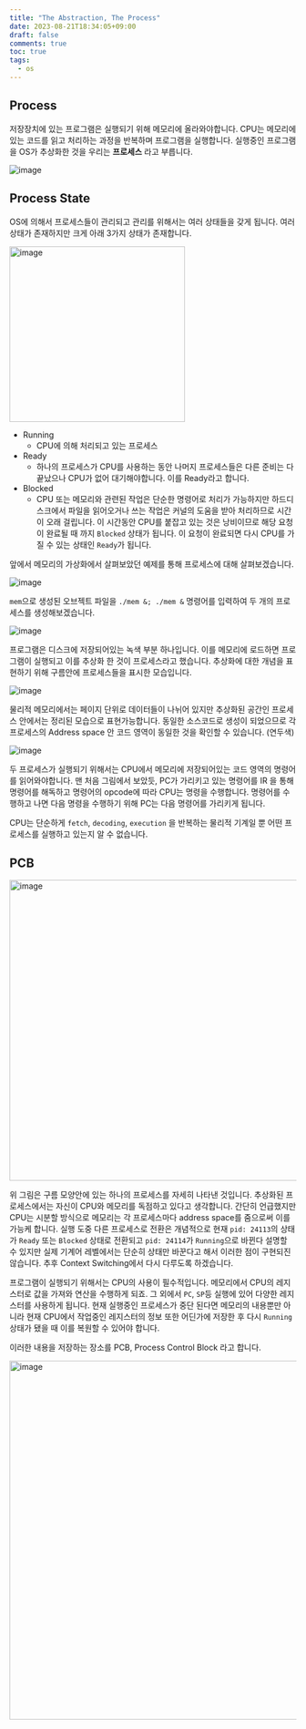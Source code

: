 ```yaml
---
title: "The Abstraction, The Process"
date: 2023-08-21T18:34:05+09:00
draft: false
comments: true
toc: true
tags:
  - os
---
```


## Process

저장장치에 있는 프로그램은 실행되기 위해 메모리에 올라와야합니다. CPU는 메모리에 있는 코드를 읽고 처리하는 과정을 반복하며 프로그램을 실행합니다.  실행중인 프로그램을 OS가 추상화한 것을 우리는 **프로세스** 라고 부릅니다. 

![image](https://github.com/devbelly/image-issue/assets/67682840/d8f38808-05c0-4978-a616-b87d2123808d)

## Process State

OS에 의해서 프로세스들이 관리되고 관리를 위해서는 여러 상태들을 갖게 됩니다. 여러 상태가 존재하지만 크게 아래 3가지 상태가 존재합니다. 

<img width="308" alt="image" src="https://github.com/devbelly/image-issue/assets/67682840/730ddf41-6091-424e-9435-23b09fe4b6e5">

- Running
	- CPU에 의해 처리되고 있는 프로세스
- Ready
	- 하나의 프로세스가 CPU를 사용하는 동안 나머지 프로세스들은 다른 준비는 다 끝났으나  CPU가 없어 대기해야합니다. 이를 Ready라고 합니다.
- Blocked
	- CPU 또는 메모리와 관련된 작업은 단순한 명령어로 처리가 가능하지만 하드디스크에서 파일을 읽어오거나 쓰는 작업은 커널의 도움을 받아 처리하므로 시간이 오래 걸립니다. 이 시간동안 CPU를 붙잡고 있는 것은 낭비이므로 해당 요청이 완료될 때 까지 `Blocked` 상태가 됩니다. 이 요청이 완료되면 다시 CPU를 가질 수 있는 상태인 `Ready`가 됩니다.

앞에서 메모리의 가상화에서 살펴보았던 예제를 통해 프로세스에 대해 살펴보겠습니다.

![image](https://github.com/devbelly/image-issue/assets/67682840/3d01fe4a-5322-44b7-8a89-7483825dcc93)

`mem`으로 생성된 오브젝트 파일을 `./mem &; ./mem &` 명령어를 입력하여 두 개의 프로세스를 생성해보겠습니다.

![image](https://github.com/devbelly/image-issue/assets/67682840/ed3835af-7929-45db-b3cf-46e42ae4c2de)

프로그램은 디스크에 저장되어있는 녹색 부분 하나입니다. 이를 메모리에 로드하면 프로그램이 실행되고 이를 추상화 한 것이 프로세스라고 했습니다. 추상화에 대한 개념을 표현하기 위해 구름안에 프로세스들을 표시한 모습입니다.

![image](https://github.com/devbelly/image-issue/assets/67682840/45c623ba-c7ec-473a-a44b-4d198114af72)

물리적 메모리에서는 페이지 단위로 데이터들이 나뉘어 있지만 추상화된 공간인 프로세스 안에서는 정리된 모습으로 표현가능합니다. 동일한 소스코드로 생성이 되었으므로 각 프로세스의 Address space 안 코드 영역이 동일한 것을 확인할 수 있습니다. (연두색)

![image](https://github.com/devbelly/image-issue/assets/67682840/75194282-d64d-46b6-87eb-7d99987c7061)

두 프로세스가 실행되기 위해서는 CPU에서 메모리에 저장되어있는 코드 영역의 명령어를 읽어와야합니다. 맨 처음 그림에서 보았듯, PC가 가리키고 있는 명령어를 IR 을 통해 명령어를 해독하고 명령어의 opcode에 따라 CPU는 명령을 수행합니다. 명령어를 수행하고 나면 다음 명령을 수행하기 위해 PC는 다음 명령어를 가리키게 됩니다.

CPU는 단순하게 `fetch`, `decoding`, `execution` 을 반복하는 물리적 기계일 뿐 어떤 프로세스를 실행하고 있는지 알 수 없습니다. 

## PCB

<img width="528" alt="image" src="https://github.com/devbelly/image-issue/assets/67682840/f708b6b0-cc53-44b8-9608-a376fd298b9d">

위 그림은 구름 모양안에 있는 하나의 프로세스를 자세히 나타낸 것입니다. 추상화된 프로세스에서는 자신이 CPU와 메모리를 독점하고 있다고 생각합니다. 간단히 언급했지만 CPU는 시분할 방식으로 메모리는 각 프로세스마다 address space를 줌으로써 이를 가능케 합니다. 실행 도중 다른 프로세스로 전환은 개념적으로 현재 `pid: 24113`의 상태가 `Ready` 또는 `Blocked` 상태로 전환되고 `pid: 24114`가 `Running`으로 바뀐다 설명할 수 있지만 실제 기계어 레벨에서는  단순히 상태만 바꾼다고 해서 이러한 점이 구현되진 않습니다. 추후 Context Switching에서 다시 다루도록 하겠습니다.

프로그램이 실행되기 위해서는 CPU의 사용이 필수적입니다. 메모리에서 CPU의 레지스터로 값을 가져와 연산을 수행하게 되죠. 그 외에서 `PC`, `SP`등 실행에 있어 다양한 레지스터를 사용하게 됩니다. 현재 실행중인 프로세스가 중단 된다면 메모리의 내용뿐만 아니라 현재 CPU에서 작업중인 레지스터의 정보 또한 어딘가에 저장한 후 다시 `Running` 상태가 됐을 때 이를 복원할 수 있어야 합니다.

이러한 내용을 저장하는 장소를 PCB, Process Control Block 라고 합니다.

<img width="630" alt="image" src="https://github.com/devbelly/image-issue/assets/67682840/1e4fb349-9b27-4f67-80e5-233193cdd18e">
